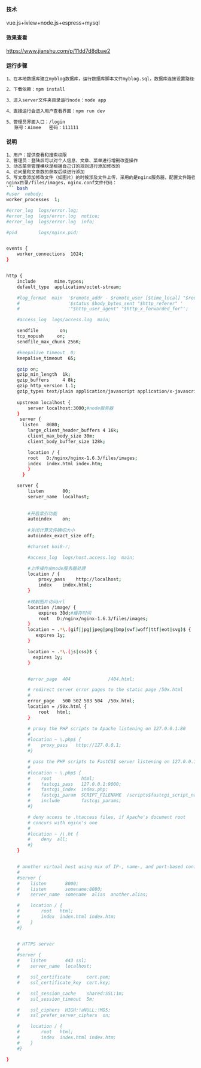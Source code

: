 #### 技术

vue.js+iview+node.js+espress+mysql

#### 效果查看
https://www.jianshu.com/p/11dd7d8dbae2

#### 运行步骤

``` bash
1、在本地数据库建立myblog数据库，运行数据库脚本文件myblog.sql，数据库连接设置路径server/db/db.js

2、下载依赖：npm install

3、进入server文件夹目录运行node：node app

4、直接运行会进入用户查看界面：npm run dev

5、管理员界面入口：/login
   账号：Aimee   密码：111111
```
#### 说明
``` bash
1、用户：提供查看和搜索权限
2、管理员：登陆后可以对个人信息、文章、菜单进行增删改查操作
3、动态菜单管理模块是根据自己订的规则进行添加修改的
4、访问量和文章数的获取后续进行添加
5、写文章添加修改文件（如图片）的时候涉及文件上传，采用的是nginx服务器，配置文件路径：
nginx目录/files/images，nginx.conf文件代码：
``` bash
#user  nobody;
worker_processes  1;

#error_log  logs/error.log;
#error_log  logs/error.log  notice;
#error_log  logs/error.log  info;

#pid        logs/nginx.pid;


events {
    worker_connections  1024;
}


http {
    include       mime.types;
    default_type  application/octet-stream;

    #log_format  main  '$remote_addr - $remote_user [$time_local] "$request" '
    #                  '$status $body_bytes_sent "$http_referer" '
    #                  '"$http_user_agent" "$http_x_forwarded_for"';

    #access_log  logs/access.log  main;

    sendfile        on;
    tcp_nopush     on;
    sendfile_max_chunk 256K;

    #keepalive_timeout  0;
    keepalive_timeout  65;

    gzip on;
    gzip_min_length  1k;
    gzip_buffers     4 8k;
    gzip_http_version 1.1;
    gzip_types text/plain application/javascript application/x-javascript text/javascript text/xml text/css;
    
    upstream localhost {
        server localhost:3000;#node服务器
    }
	 server {       
	  listen   8080;
	    large_client_header_buffers 4 16k;
	    client_max_body_size 30m;
	    client_body_buffer_size 128k;

	    location / {
	    root   D:/nginx/nginx-1.6.3/files/images;
	    index  index.html index.htm;
	    }
	  }

    server {
        listen       80;
        server_name  localhost;
        
        
        #开启索引功能
        autoindex    on;
        
        #关闭计算文件确切大小
        autoindex_exact_size off;

        #charset koi8-r;

        #access_log  logs/host.access.log  main;

        #上传操作由node服务器处理
        location / {
            proxy_pass    http://localhost;
            index    index.html;
        }
        
        #映射图片访问url
        location /image/ {
            expires 30d;#缓存时间
            root   D:/nginx/nginx-1.6.3/files/images;
        }
        location ~ .*\.(gif|jpg|jpeg|png|bmp|swf|woff|ttf|eot|svg)$ {
           expires 1y;
        }

        location ~ .*\.(js|css)$ {
          expires 1y;
        }


        #error_page  404              /404.html;

        # redirect server error pages to the static page /50x.html
        #
        error_page   500 502 503 504  /50x.html;
        location = /50x.html {
            root   html;
        }

        # proxy the PHP scripts to Apache listening on 127.0.0.1:80
        #
        #location ~ \.php$ {
        #    proxy_pass   http://127.0.0.1;
        #}

        # pass the PHP scripts to FastCGI server listening on 127.0.0.1:9000
        #
        #location ~ \.php$ {
        #    root           html;
        #    fastcgi_pass   127.0.0.1:9000;
        #    fastcgi_index  index.php;
        #    fastcgi_param  SCRIPT_FILENAME  /scripts$fastcgi_script_name;
        #    include        fastcgi_params;
        #}

        # deny access to .htaccess files, if Apache's document root
        # concurs with nginx's one
        #
        #location ~ /\.ht {
        #    deny  all;
        #}
    }


    # another virtual host using mix of IP-, name-, and port-based configuration
    #
    #server {
    #    listen       8000;
    #    listen       somename:8080;
    #    server_name  somename  alias  another.alias;

    #    location / {
    #        root   html;
    #        index  index.html index.htm;
    #    }
    #}


    # HTTPS server
    #
    #server {
    #    listen       443 ssl;
    #    server_name  localhost;

    #    ssl_certificate      cert.pem;
    #    ssl_certificate_key  cert.key;

    #    ssl_session_cache    shared:SSL:1m;
    #    ssl_session_timeout  5m;

    #    ssl_ciphers  HIGH:!aNULL:!MD5;
    #    ssl_prefer_server_ciphers  on;

    #    location / {
    #        root   html;
    #        index  index.html index.htm;
    #    }
    #}

}
```
```

